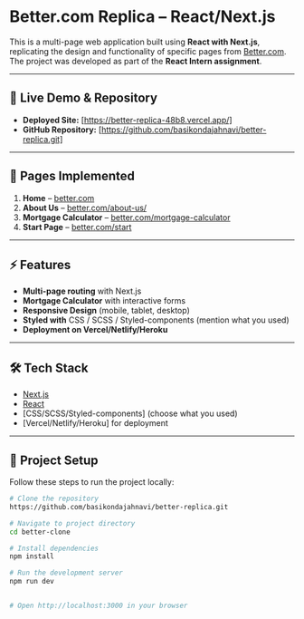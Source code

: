 # Better.com Replica – React/Next.js 

This is a multi-page web application built using **React with Next.js**, replicating the design and functionality of specific pages from [Better.com](https://better.com).  
The project was developed as part of the **React Intern assignment**.

---

## 🚀 Live Demo & Repository
- **Deployed Site:** [https://better-replica-48b8.vercel.app/]  
- **GitHub Repository:** [https://github.com/basikondajahnavi/better-replica.git] 

---

## 📄 Pages Implemented
1. **Home** – [better.com](https://better.com)  
2. **About Us** – [better.com/about-us/](https://better.com/about-us/)  
3. **Mortgage Calculator** – [better.com/mortgage-calculator](https://better.com/mortgage-calculator?taxes=265&zip=421005)  
4. **Start Page** – [better.com/start](https://better.com/start)  

---

## ⚡ Features
- **Multi-page routing** with Next.js  
- **Mortgage Calculator** with interactive forms  
- **Responsive Design** (mobile, tablet, desktop)  
- **Styled with** CSS / SCSS / Styled-components (mention what you used)  
- **Deployment on Vercel/Netlify/Heroku**  

---

## 🛠️ Tech Stack
- [Next.js](https://nextjs.org/)  
- [React](https://react.dev/)  
- [CSS/SCSS/Styled-components] (choose what you used)  
- [Vercel/Netlify/Heroku] for deployment  

---

## 📂 Project Setup
Follow these steps to run the project locally:

```bash
# Clone the repository
https://github.com/basikondajahnavi/better-replica.git

# Navigate to project directory
cd better-clone

# Install dependencies
npm install

# Run the development server
npm run dev


# Open http://localhost:3000 in your browser
